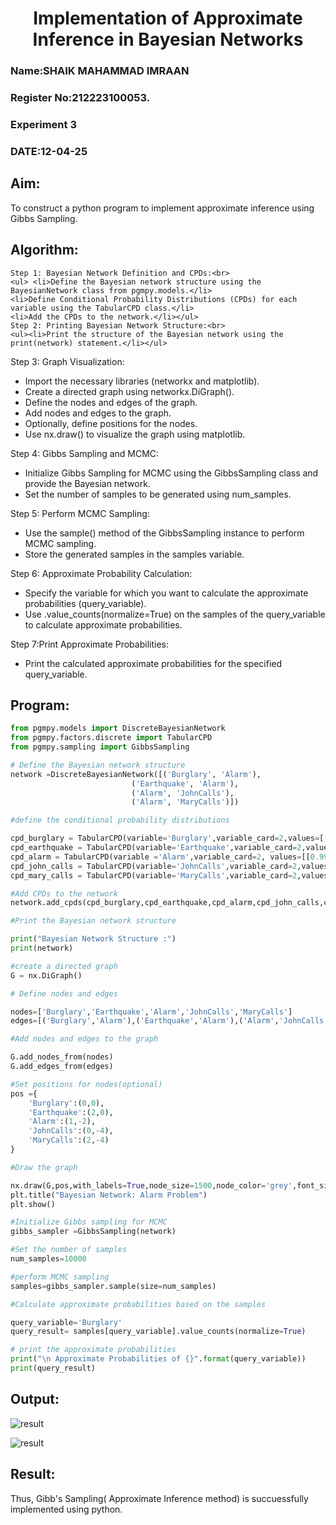 <h1 align =center>Implementation of Approximate Inference in Bayesian Networks</h1>
<H3> Name:SHAIK MAHAMMAD IMRAAN </H3>
<H3>Register No:212223100053.</H3>
<H3> Experiment 3</H3>
<H3>DATE:12-04-25</H3>


## Aim: 
   To construct a python program to implement approximate inference using Gibbs Sampling.</br>
## Algorithm:
    Step 1: Bayesian Network Definition and CPDs:<br>
    <ul> <li>Define the Bayesian network structure using the BayesianNetwork class from pgmpy.models.</li>
    <li>Define Conditional Probability Distributions (CPDs) for each variable using the TabularCPD class.</li>
    <li>Add the CPDs to the network.</li></ul>
    Step 2: Printing Bayesian Network Structure:<br>
    <ul><li>Print the structure of the Bayesian network using the print(network) statement.</li></ul>
   Step 3: Graph Visualization:
    <ul><li>Import the necessary libraries (networkx and matplotlib).</li>
    <li>Create a directed graph using networkx.DiGraph().</li>
    <li>Define the nodes and edges of the graph.</li>
    <li>Add nodes and edges to the graph.</li>
    <li>Optionally, define positions for the nodes.</li>
    <li>Use nx.draw() to visualize the graph using matplotlib.</li></ul>
    Step 4: Gibbs Sampling and MCMC:<br>
    <ul><li>Initialize Gibbs Sampling for MCMC using the GibbsSampling class and provide the Bayesian network.</li>
    <li>Set the number of samples to be generated using num_samples.</li></ul>
    Step 5: Perform MCMC Sampling:<br>
    <ul><li>Use the sample() method of the GibbsSampling instance to perform MCMC sampling.</li>
    <li>Store the generated samples in the samples variable.</li></ul>
    Step 6: Approximate Probability Calculation:<br>
    <ul><li>Specify the variable for which you want to calculate the approximate probabilities (query_variable).</li>
    <li>Use .value_counts(normalize=True) on the samples of the query_variable to calculate approximate probabilities.</li></ul>
    Step 7:Print Approximate Probabilities:<br>
    <ul><li>Print the calculated approximate probabilities for the specified query_variable.</li></ul>


## Program:
```py
from pgmpy.models import DiscreteBayesianNetwork
from pgmpy.factors.discrete import TabularCPD
from pgmpy.sampling import GibbsSampling

# Define the Bayesian network structure
network =DiscreteBayesianNetwork([('Burglary', 'Alarm'),
                           ('Earthquake', 'Alarm'),
                           ('Alarm', 'JohnCalls'),
                           ('Alarm', 'MaryCalls')])

#define the conditional probability distributions

cpd_burglary = TabularCPD(variable='Burglary',variable_card=2,values=[[0.999],[0.001]])
cpd_earthquake = TabularCPD(variable='Earthquake',variable_card=2,values=[[0.998],[0.002]])
cpd_alarm = TabularCPD(variable ='Alarm',variable_card=2, values=[[0.999, 0.71, 0.06, 0.05],[0.001, 0.29, 0.94, 0.95]],evidence=['Burglary','Earthquake'],evidence_card=[2,2])
cpd_john_calls = TabularCPD(variable='JohnCalls',variable_card=2,values=[[0.95,0.1],[0.05,0.9]],evidence=['Alarm'],evidence_card=[2])
cpd_mary_calls = TabularCPD(variable='MaryCalls',variable_card=2,values=[[0.99,0.3],[0.01,0.7]],evidence=['Alarm'],evidence_card=[2])

#Add CPDs to the network
network.add_cpds(cpd_burglary,cpd_earthquake,cpd_alarm,cpd_john_calls,cpd_mary_calls)

#Print the Bayesian network structure

print("Bayesian Network Structure :")
print(network)

#create a directed graph
G = nx.DiGraph()

# Define nodes and edges

nodes=['Burglary','Earthquake','Alarm','JohnCalls','MaryCalls']
edges=[('Burglary','Alarm'),('Earthquake','Alarm'),('Alarm','JohnCalls'),('Alarm','MaryCalls')]

#Add nodes and edges to the graph

G.add_nodes_from(nodes)
G.add_edges_from(edges)

#Set positions for nodes(optional)
pos ={
    'Burglary':(0,0),
    'Earthquake':(2,0),
    'Alarm':(1,-2),
    'JohnCalls':(0,-4),
    'MaryCalls':(2,-4)
}

#Draw the graph

nx.draw(G,pos,with_labels=True,node_size=1500,node_color='grey',font_size=10,font_weight='bold',arrowsize=20)
plt.title("Bayesian Network: Alarm Problem")
plt.show()

#Initialize Gibbs sampling for MCMC
gibbs_sampler =GibbsSampling(network)

#Set the number of samples
num_samples=10000

#perform MCMC sampling
samples=gibbs_sampler.sample(size=num_samples)

#Calculate approximate probabilities based on the samples

query_variable='Burglary'
query_result= samples[query_variable].value_counts(normalize=True)

# print the approximate probabilities
print("\n Approximate Probabilities of {}".format(query_variable))
print(query_result)                           

```



## Output:
![result](image.png)

![result](image-1.png)
## Result:
Thus, Gibb's Sampling( Approximate Inference method) is succuessfully implemented using python.
